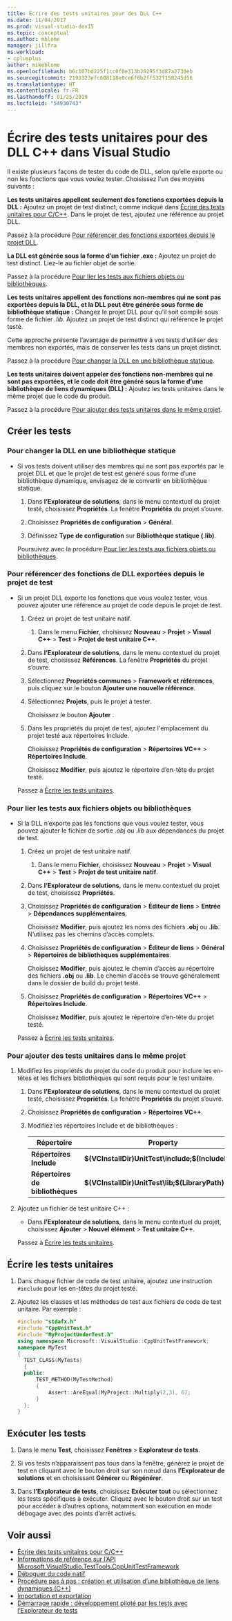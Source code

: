 ```yaml
---
title: Écrire des tests unitaires pour des DLL C++
ms.date: 11/04/2017
ms.prod: visual-studio-dev15
ms.topic: conceptual
ms.author: mblome
manager: jillfra
ms.workload:
- cplusplus
author: mikeblome
ms.openlocfilehash: b6c107bd225f1cc0f0e313b20295f3d87a2730eb
ms.sourcegitcommit: 2193323efc608118e0ce6f6b2ff532f158245d56
ms.translationtype: HT
ms.contentlocale: fr-FR
ms.lasthandoff: 01/25/2019
ms.locfileid: "54930743"
---
```

# <a name="write-unit-tests-for-c-dlls-in-visual-studio"></a>Écrire des tests unitaires pour des DLL C++ dans Visual Studio

 Il existe plusieurs façons de tester du code de DLL, selon qu’elle exporte ou non les fonctions que vous voulez tester. Choisissez l'un des moyens suivants :

 **Les tests unitaires appellent seulement des fonctions exportées depuis la DLL :** Ajoutez un projet de test distinct, comme indiqué dans [Écrire des tests unitaires pour C/C++](writing-unit-tests-for-c-cpp.md). Dans le projet de test, ajoutez une référence au projet DLL.

 Passez à la procédure [Pour référencer des fonctions exportées depuis le projet DLL](#projectRef).

 **La DLL est générée sous la forme d’un fichier .exe :** Ajoutez un projet de test distinct. Liez-le au fichier objet de sortie.

 Passez à la procédure [Pour lier les tests aux fichiers objets ou bibliothèques](#objectRef).

 **Les tests unitaires appellent des fonctions non-membres qui ne sont pas exportées depuis la DLL, et la DLL peut être générée sous forme de bibliothèque statique :** Changez le projet DLL pour qu’il soit compilé sous forme de fichier *.lib*. Ajoutez un projet de test distinct qui référence le projet testé.

 Cette approche présente l’avantage de permettre à vos tests d’utiliser des membres non exportés, mais de conserver les tests dans un projet distinct.

 Passez à la procédure [Pour changer la DLL en une bibliothèque statique](#staticLink).

 **Les tests unitaires doivent appeler des fonctions non-membres qui ne sont pas exportées, et le code doit être généré sous la forme d’une bibliothèque de liens dynamiques (DLL) :** Ajoutez les tests unitaires dans le même projet que le code du produit.

 Passez à la procédure [Pour ajouter des tests unitaires dans le même projet](#sameProject).

## <a name="create-the-tests"></a>Créer les tests

###  <a name="staticLink"></a> Pour changer la DLL en une bibliothèque statique

- Si vos tests doivent utiliser des membres qui ne sont pas exportés par le projet DLL et que le projet de test est généré sous forme d’une bibliothèque dynamique, envisagez de le convertir en bibliothèque statique.

  1.  Dans **l’Explorateur de solutions**, dans le menu contextuel du projet testé, choisissez **Propriétés**. La fenêtre **Propriétés** du projet s’ouvre.

  2.  Choisissez **Propriétés de configuration** > **Général**.

  3.  Définissez **Type de configuration** sur **Bibliothèque statique (.lib)**.

  Poursuivez avec la procédure [Pour lier les tests aux fichiers objets ou bibliothèques](#objectRef).

###  <a name="projectRef"></a> Pour référencer des fonctions de DLL exportées depuis le projet de test

- Si un projet DLL exporte les fonctions que vous voulez tester, vous pouvez ajouter une référence au projet de code depuis le projet de test.

  1.  Créez un projet de test unitaire natif.

      1.  Dans le menu **Fichier**, choisissez **Nouveau** > **Projet** > **Visual C++** > **Test** > **Projet de test unitaire C++**.

  2.  Dans **l’Explorateur de solutions**, dans le menu contextuel du projet de test, choisissez **Références**. La fenêtre **Propriétés** du projet s’ouvre.

  3.  Sélectionnez **Propriétés communes** > **Framework et références**, puis cliquez sur le bouton **Ajouter une nouvelle référence**.

  4.  Sélectionnez **Projets**, puis le projet à tester.

       Choisissez le bouton **Ajouter** .

  5.  Dans les propriétés du projet de test, ajoutez l'emplacement du projet testé aux répertoires Include.

       Choisissez **Propriétés de configuration** > **Répertoires VC++** > **Répertoires Include**.

       Choisissez **Modifier**, puis ajoutez le répertoire d’en-tête du projet testé.

  Passez à [Écrire les tests unitaires](#addTests).

###  <a name="objectRef"></a> Pour lier les tests aux fichiers objets ou bibliothèques

- Si la DLL n’exporte pas les fonctions que vous voulez tester, vous pouvez ajouter le fichier de sortie *.obj* ou *.lib* aux dépendances du projet de test.

  1.  Créez un projet de test unitaire natif.

      1.  Dans le menu **Fichier**, choisissez **Nouveau** > **Projet** > **Visual C++** > **Test** > **Projet de test unitaire natif**.

  2.  Dans **l’Explorateur de solutions**, dans le menu contextuel du projet de test, choisissez **Propriétés**.

  3.  Choisissez **Propriétés de configuration** > **Éditeur de liens** > **Entrée** > **Dépendances supplémentaires**.

       Choisissez **Modifier**, puis ajoutez les noms des fichiers **.obj** ou **.lib**. N’utilisez pas les chemins d’accès complets.

  4.  Choisissez **Propriétés de configuration** > **Éditeur de liens** > **Général** > **Répertoires de bibliothèques supplémentaires**.

       Choisissez **Modifier**, puis ajoutez le chemin d’accès au répertoire des fichiers **.obj** ou **.lib**. Le chemin d’accès se trouve généralement dans le dossier de build du projet testé.

  5.  Choisissez **Propriétés de configuration** > **Répertoires VC++** > **Répertoires Include**.

       Choisissez **Modifier**, puis ajoutez le répertoire d’en-tête du projet testé.

  Passez à [Écrire les tests unitaires](#addTests).

###  <a name="sameProject"></a> Pour ajouter des tests unitaires dans le même projet

1. Modifiez les propriétés du projet du code du produit pour inclure les en-têtes et les fichiers bibliothèques qui sont requis pour le test unitaire.

   1.  Dans **l’Explorateur de solutions**, dans le menu contextuel du projet testé, choisissez **Propriétés**. La fenêtre **Propriétés** du projet s’ouvre.

   2.  Choisissez **Propriétés de configuration** > **Répertoires VC++**.

   3.  Modifiez les répertoires Include et de bibliothèques :

       |Répertoire|Property|
       |-|-|
       |**Répertoires Include** | **$(VCInstallDir)UnitTest\include;$(IncludePath)**|
       |**Répertoires de bibliothèques** | **$(VCInstallDir)UnitTest\lib;$(LibraryPath)**|

2. Ajoutez un fichier de test unitaire C++ :

   -   Dans **l’Explorateur de solutions**, dans le menu contextuel du projet, choisissez **Ajouter** > **Nouvel élément** > **Test unitaire C++**.

   Passez à [Écrire les tests unitaires](#addTests).

##  <a name="addTests"></a> Écrire les tests unitaires

1.  Dans chaque fichier de code de test unitaire, ajoutez une instruction `#include` pour les en-têtes du projet testé.

2.  Ajoutez les classes et les méthodes de test aux fichiers de code de test unitaire. Par exemple :

    ```cpp
    #include "stdafx.h"
    #include "CppUnitTest.h"
    #include "MyProjectUnderTest.h"
    using namespace Microsoft::VisualStudio::CppUnitTestFramework;
    namespace MyTest
    {
      TEST_CLASS(MyTests)
      {
      public:
          TEST_METHOD(MyTestMethod)
          {
              Assert::AreEqual(MyProject::Multiply(2,3), 6);
          }
      };
    }
    ```

## <a name="run-the-tests"></a>Exécuter les tests

1.  Dans le menu **Test**, choisissez **Fenêtres** > **Explorateur de tests**.

1. Si vos tests n’apparaissent pas tous dans la fenêtre, générez le projet de test en cliquant avec le bouton droit sur son nœud dans **l’Explorateur de solutions** et en choisissant **Générer** ou **Régénérer**.

1.  Dans **l’Explorateur de tests**, choisissez **Exécuter tout** ou sélectionnez les tests spécifiques à exécuter. Cliquez avec le bouton droit sur un test pour accéder à d’autres options, notamment son exécution en mode débogage avec des points d’arrêt activés.

## <a name="see-also"></a>Voir aussi

- [Écrire des tests unitaires pour C/C++](writing-unit-tests-for-c-cpp.md)
- [Informations de référence sur l’API Microsoft.VisualStudio.TestTools.CppUnitTestFramework](../test/microsoft-visualstudio-testtools-cppunittestframework-api-reference.md)
- [Déboguer du code natif](../debugger/debugging-native-code.md)
- [Procédure pas à pas : création et utilisation d’une bibliothèque de liens dynamiques (C++)](/cpp/build/walkthrough-creating-and-using-a-dynamic-link-library-cpp)
- [Importation et exportation](/cpp/build/importing-and-exporting)
- [Démarrage rapide : développement piloté par les tests avec l’Explorateur de tests](../test/quick-start-test-driven-development-with-test-explorer.md)

